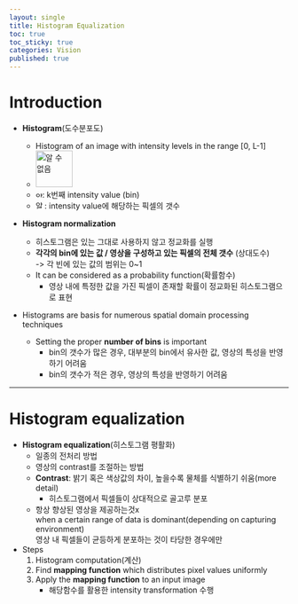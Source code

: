 ```yaml
---
layout: single
title: Histogram Equalization
toc: true
toc_sticky: true
categories: Vision
published: true
---
```


# Introduction
* **Histogram**(도수분포도)
  * Histogram of an image with intensity levels in the range [0, L-1]
  * <img width="66" alt="알 수 없음" src="https://user-images.githubusercontent.com/63464299/189585460-00b3f037-530c-4d9d-8a0f-2910edddb87b.png">
  * <img width="12" alt="알 수 없음" src="https://user-images.githubusercontent.com/63464299/189585486-acde2c5e-2e1d-475a-aedf-5993dc98c81d.png">: k번째 intensity value (bin)
  * <img width="16" alt="알 수 없음" src="https://user-images.githubusercontent.com/63464299/189585539-5aa1c4e0-2748-48e4-9ea8-f1dca639717a.png">: intensity value에 해당하는 픽셀의 갯수

* **Histogram normalization**
    * 히스토그램은 있는 그대로 사용하지 않고 정교화를 실행
    * **각각의 bin에 있는 값 / 영상을 구성하고 있는 픽셀의 전체 갯수** (상대도수)
      <br/>-> 각 빈에 있는 값의 범위는 0~1
    * It can be considered as a probability function(확률함수)
        * 영상 내에 특정한 값을 가진 픽셀이 존재할 확률이 정교화된 히스토그램으로 표현
* Histograms are basis for numerous spatial domain processing techniques
    * Setting the proper **number of bins** is important
        * bin의 갯수가 많은 경우, 대부분의 bin에서 유사한 값, 영상의 특성을 반영하기 어려움
        * bin의 갯수가 적은 경우, 영상의 특성을 반영하기 어려움

------------

# Histogram equalization

* **Histogram equalization**(히스토그램 평활화)
    * 일종의 전처리 방법
    * 영상의 contrast를 조절하는 방법
    * **Contrast**: 밝기 혹은 색상값의 차이, 높을수록 물체를 식별하기 쉬움(more detail)
        * 히스토그램에서 픽셀들이 상대적으로 골고루 분포
    * 항상 향상된 영상을 제공하는것x<br/>
      when a certain range of data is dominant(depending on capturing environment)
      <br/>영상 내 픽셀들이 균등하게 분포하는 것이 타당한 경우에만 
* Steps
	1. Histogram computation(계산)
	2. Find **mapping function** which distributes pixel values uniformly
	3. Apply the **mapping function** to an input image
		 * 해당함수를 활용한 intensity transformation 수행
